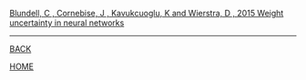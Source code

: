 
[Blundell, C , Cornebise, J , Kavukcuoglu, K  and Wierstra, D , 2015  Weight uncertainty in neural networks](blundell2015uncertainty/summary.md)

---
[BACK](../index.md)

[HOME]( ../../index.md)